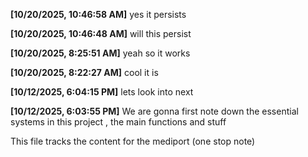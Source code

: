 **[10/20/2025, 10:46:58 AM]**
yes it persists

**[10/20/2025, 10:46:48 AM]**
will this persist

**[10/20/2025, 8:25:51 AM]**
yeah so it works

**[10/20/2025, 8:22:27 AM]**
cool it is

**[10/12/2025, 6:04:15 PM]**
lets look into next

**[10/12/2025, 6:03:55 PM]**
We are gonna first note down the essential systems in this project , the main functions and stuff

This file tracks the content for the mediport (one stop note)

